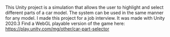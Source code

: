 This Unity project is a simulation that allows the user to highlight and select different parts of a car model. The system can be used in the same manner for any model.
I made this project for a job interview. It was made with Unity 2020.3
Find a WebGL playable version of the game here:
https://play.unity.com/mg/other/car-part-selector